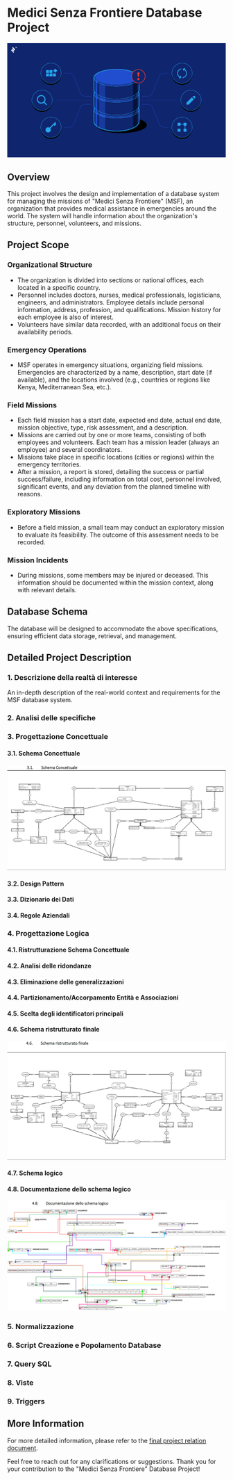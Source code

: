 # Medici Senza Frontiere Database Project

<div align="center">
   <img src="imgs/Database_Design.png" alt="Database Design">
</div>

## Overview

This project involves the design and implementation of a database system for managing the missions of "Medici Senza Frontiere" (MSF), an organization that provides medical assistance in emergencies around the world. The system will handle information about the organization's structure, personnel, volunteers, and missions.

## Project Scope

### Organizational Structure

- The organization is divided into sections or national offices, each located in a specific country.
- Personnel includes doctors, nurses, medical professionals, logisticians, engineers, and administrators. Employee details include personal information, address, profession, and qualifications. Mission history for each employee is also of interest.
- Volunteers have similar data recorded, with an additional focus on their availability periods.

### Emergency Operations

- MSF operates in emergency situations, organizing field missions. Emergencies are characterized by a name, description, start date (if available), and the locations involved (e.g., countries or regions like Kenya, Mediterranean Sea, etc.).

### Field Missions

- Each field mission has a start date, expected end date, actual end date, mission objective, type, risk assessment, and a description.
- Missions are carried out by one or more teams, consisting of both employees and volunteers. Each team has a mission leader (always an employee) and several coordinators.
- Missions take place in specific locations (cities or regions) within the emergency territories.
- After a mission, a report is stored, detailing the success or partial success/failure, including information on total cost, personnel involved, significant events, and any deviation from the planned timeline with reasons.

### Exploratory Missions

- Before a field mission, a small team may conduct an exploratory mission to evaluate its feasibility. The outcome of this assessment needs to be recorded.

### Mission Incidents

- During missions, some members may be injured or deceased. This information should be documented within the mission context, along with relevant details.

## Database Schema

The database will be designed to accommodate the above specifications, ensuring efficient data storage, retrieval, and management.

## Detailed Project Description

### 1. Descrizione della realtà di interesse

An in-depth description of the real-world context and requirements for the MSF database system.

### 2. Analisi delle specifiche

### 3. Progettazione Concettuale

#### 3.1. Schema Concettuale

<div align="center">
   <img src="imgs/SchemaConcettuale.png" alt="Schema Concettuale">
</div>

#### 3.2. Design Pattern

#### 3.3. Dizionario dei Dati

#### 3.4. Regole Aziendali

### 4. Progettazione Logica

#### 4.1. Ristrutturazione Schema Concettuale

#### 4.2. Analisi delle ridondanze

#### 4.3. Eliminazione delle generalizzazioni

#### 4.4. Partizionamento/Accorpamento Entità e Associazioni

#### 4.5. Scelta degli identificatori principali

#### 4.6. Schema ristrutturato finale

<div align="center">
   <img src="imgs/SchemaRistrutturato.png" alt="Schema Ristrutturato">
</div>

#### 4.7. Schema logico

#### 4.8. Documentazione dello schema logico

<div align="center">
   <img src="imgs/DocumentazioneSchemaLogico.png" alt="Documentazione Schema Logico">
</div>

### 5. Normalizzazione

### 6. Script Creazione e Popolamento Database

### 7. Query SQL

### 8. Viste

### 9. Triggers

## More Information

For more detailed information, please refer to the [final project relation document](https://github.com/MattiaMarseglia/Volunteer-Mission-Management-System/blob/main/Relazione%20Basi%20di%20Dati%20I-Z%20Gruppo%2012.pdf).

Feel free to reach out for any clarifications or suggestions. Thank you for your contribution to the "Medici Senza Frontiere" Database Project!
